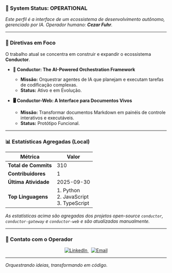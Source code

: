 ### 🤖 System Status: OPERATIONAL
_Este perfil é a interface de um ecossistema de desenvolvimento autônomo, gerenciado por IA._
_Operador humano: **Cezar Fuhr**._

---

### 🚀 Diretivas em Foco

O trabalho atual se concentra em construir e expandir o ecossistema **Conductor**.

-   **🎼 Conductor: The AI-Powered Orchestration Framework**
    -   **Missão:** Orquestrar agentes de IA que planejam e executam tarefas de codificação complexas.
    -   **Status:** Ativo e em Evolução.

-   **🖥️ Conductor-Web: A Interface para Documentos Vivos**
    -   **Missão:** Transformar documentos Markdown em painéis de controle interativos e executáveis.
    -   **Status:** Protótipo Funcional.

---

### 📊 Estatísticas Agregadas (Local)

| Métrica | Valor |
| --- | --- |
| **Total de Commits** | 310 |
| **Contribuidores** | 1 |
| **Última Atividade** | 2025-09-30 |
| **Top Linguagens** | 1. Python<br>2. JavaScript<br>3. TypeScript |

*As estatísticas acima são agregadas dos projetos open-source `conductor`, `conductor-gateway` e `conductor-web` e são atualizadas manualmente.*


---

### 📡 Contato com o Operador

<p align="center">
  <a href="https://www.linkedin.com/in/cezarfuhr/">
    <img src="https://img.shields.io/badge/LinkedIn-0077B5?style=for-the-badge&logo=linkedin&logoColor=white" alt="LinkedIn">
  </a>
  &nbsp;
  <a href="mailto:cezar.fuhr@gmail.com">
    <img src="https://img.shields.io/badge/Email-D14836?style=for-the-badge&logo=gmail&logoColor=white" alt="Email">
  </a>
</p>

---
*Orquestrando ideias, transformando em código.*